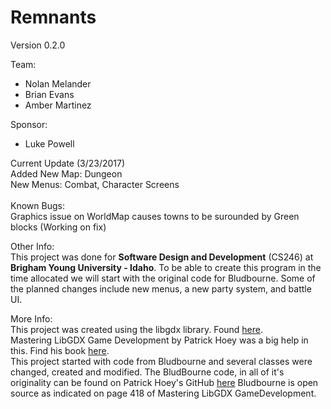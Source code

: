 <h1>Remnants</h1>

Version 0.2.0 

Team:
<ul>
<li>Nolan Melander</li>
<li>Brian Evans</li>
<li>Amber Martinez</li>
</ul>
Sponsor:
<ul>
<li>Luke Powell</li>
</ul>
Current Update (3/23/2017)<br>
Added New Map: Dungeon<br>
New Menus: Combat, Character Screens<br>
<br>
Known Bugs:<br>
Graphics issue on WorldMap causes towns to be surounded by Green blocks (Working on fix)

Other Info:<br>
This project was done for <b>Software Design and Development</b> (CS246) at <b>Brigham Young University - Idaho</b>. To be able to create this program in the time allocated we will start with the original code for Bludbourne. Some of the planned changes include new menus, a new party system, and battle UI.

More Info:<br>
This project was created using the libgdx library. Found <a href="https://libgdx.badlogicgames.com/">here</a>.<br>
Mastering LibGDX Game Development by Patrick Hoey was a big help in this. Find his book <a href="https://www.packtpub.com/game-development/mastering-libgdx-game-development">here</a>. <br>
This project started with code from Bludbourne and several classes were changed, created and modified. The BludBourne code, in all of it's originality can be found on Patrick Hoey's GitHub <a href="https://github.com/patrickhoey/BludBourne">here</a> Bludbourne is open source as indicated on page 418 of Mastering LibGDX GameDevelopment.
